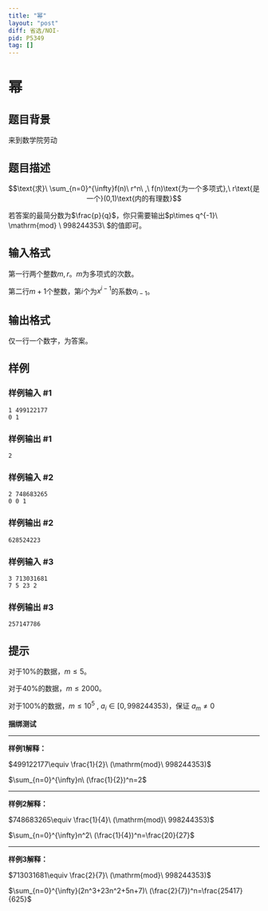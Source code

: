 ```yaml
---
title: "幂"
layout: "post"
diff: 省选/NOI-
pid: P5349
tag: []
---
```

# 幂
## 题目背景

来到数学院劳动

## 题目描述

$$\text{求}\ \sum_{n=0}^{\infty}f(n)\ r^n\ ,\ f(n)\text{为一个多项式},\ r\text{是一个}(0,1)\text{内的有理数}$$

若答案的最简分数为$\frac{p}{q}$，你只需要输出$p\times q^{-1}\  \mathrm{mod} \ 998244353\ $的值即可。
## 输入格式

第一行两个整数$m,r$。$m$为多项式的次数。

第二行$m+1$个整数，第$i$个为$x^{i-1}$的系数$a_{i-1}$。
## 输出格式

仅一行一个数字，为答案。
## 样例

### 样例输入 #1
```
1 499122177
0 1
```
### 样例输出 #1
```
2
```
### 样例输入 #2
```
2 748683265
0 0 1
```
### 样例输出 #2
```
628524223
```
### 样例输入 #3
```
3 713031681
7 5 23 2
```
### 样例输出 #3
```
257147786
```
## 提示

对于$10\%$的数据，$m\le 5$。

对于$40\%$的数据，$m\le 2000$。

对于$100\%$的数据，$m\le 10^5\ ,\ a_i\in [0,998244353)$，保证$\ a_{m}\neq 0$

**捆绑测试**

----

**样例1解释：**

$499122177\equiv \frac{1}{2}\ (\mathrm{mod}\ 998244353)$

$\sum_{n=0}^{\infty}n\ (\frac{1}{2})^n=2$

-----

**样例2解释：**

$748683265\equiv \frac{1}{4}\ (\mathrm{mod}\ 998244353)$

$\sum_{n=0}^{\infty}n^2\ (\frac{1}{4})^n=\frac{20}{27}$

-----

**样例3解释：**

$713031681\equiv \frac{2}{7}\ (\mathrm{mod}\ 998244353)$

$\sum_{n=0}^{\infty}(2n^3+23n^2+5n+7)\ (\frac{2}{7})^n=\frac{25417}{625}$


